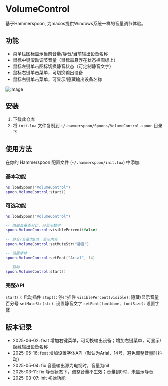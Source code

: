 # VolumeControl

基于Hammerspoon, 为macos提供Windows系统一样的音量调节体验。

## 功能

- 菜单栏图标显示当前音量/静音/当前输出设备名称
- 鼠标中键滚动调节音量（鼠标需悬浮在状态栏图标上）
- 鼠标左键单击图标切换静音状态（可定制静音文字）
- 鼠标右键单击菜单，可切换输出设备
- 鼠标右键单击菜单，可显示/隐藏输出设备名称

![image](https://github.com/user-attachments/assets/a84121ac-c89f-4ed0-aa9a-b7527affd8e4)

## 安装

1. 下载此仓库
2. 将 `init.lua` 文件复制到 `~/.hammerspoon/Spoons/VolumeControl.spoon` 目录下

## 使用方法
在你的 Hammerspoon 配置文件 (`~/.hammerspoon/init.lua`) 中添加:

### 基本功能

```lua
hs.loadSpoon("VolumeControl")
spoon.VolumeControl:start()
```

### 可选功能
```lua
hs.loadSpoon("VolumeControl")

-- 隐藏音量百分比，只显示数字
spoon.VolumeControl:visiblePercent(false)

-- 静音/音量为0时，显示内容
spoon.VolumeControl:setMuteStr("静音")

-- 设置字体
spoon.VolumeControl:setFont("Arial", 14)

-- 启动
spoon.VolumeControl:start()
```

### 完整API
`start()`: 启动插件
`stop()`: 停止插件
`visiblePercent(visible)`: 隐藏/显示音量百分号
`setMuteStr(str)`: 设置静音文字
`setFont(fontName, fontSize)`: 设置字体

## 版本记录
- 2025-06-02: feat 增加右键菜单，可切换输出设备；增加右键菜单，可显示/隐藏输出设备名称
- 2025-05-16: feat 增加设置字体API（默认为Arial、14号，避免调整音量时抖动）
- 2025-05-04: fix 音量输出源为电视时，音量为nil
- 2025-03-11: fix 静音状态下，调整音量不生效；音量到0时，未显示静音
- 2025-03-07: init 初始功能

